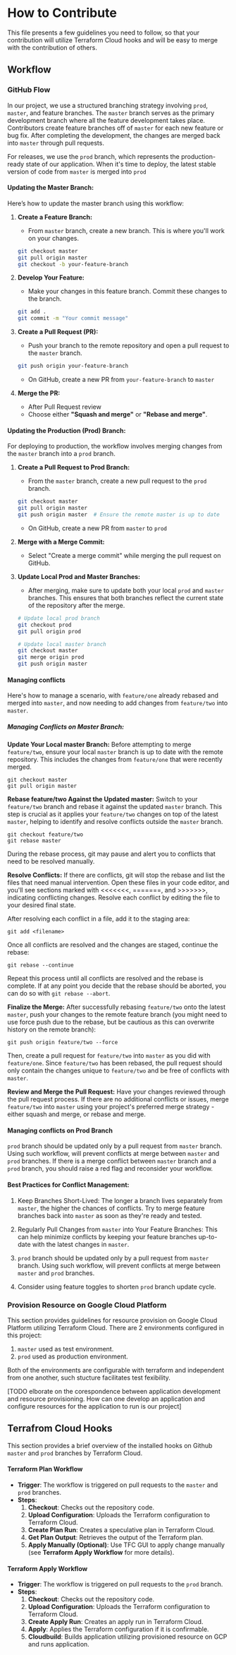 # How to Contribute

This file presents a few guidelines you need to follow, so that your contribution will utilize Terraform Cloud hooks and will be easy to merge with the contribution of others.

## Workflow
 ### GitHub Flow
 In our project, we use a structured branching strategy involving `prod`, `master`, and feature branches. The `master` branch serves as the primary development branch where all the feature development takes place. Contributors create feature branches off of `master` for each new feature or bug fix. After completing the development, the changes are merged back into `master` through pull requests.

For releases, we use the `prod` branch, which represents the production-ready state of our application. When it's time to deploy, the latest stable version of code from `master` is merged into `prod`


 #### Updating the Master Branch:

 Here’s how to update the master branch using this workflow:

 1. **Create a Feature Branch:**
    - From  `master` branch, create a new branch. This is where you'll work on your changes.
    ```bash
    git checkout master
    git pull origin master
    git checkout -b your-feature-branch
    ```

 2. **Develop Your Feature:**
    - Make your changes in this feature branch. Commit these changes to the branch.
    ```bash
    git add .
    git commit -m "Your commit message"
    ```

 3. **Create a Pull Request (PR):**
    - Push your branch to the remote repository and open a pull request to the `master` branch.
    ```bash
    git push origin your-feature-branch
    ```
    - On GitHub, create a new PR from `your-feature-branch` to `master` 

 4. **Merge the PR:**
    - After Pull Request review
    - Choose either **"Squash and merge"** or **"Rebase and merge"**.

 #### Updating the Production (Prod) Branch: 

 For deploying to production, the workflow involves merging changes from the `master` branch into a `prod` branch. 

 1. **Create a Pull Request to Prod Branch:** 
    - From the `master` branch, create a new pull request to the `prod` branch. 
    ```bash 
    git checkout master 
    git pull origin master 
    git push origin master  # Ensure the remote master is up to date 
    ``` 
    - On GitHub, create a new PR from `master` to `prod` 

 2. **Merge with a Merge Commit:** 
    - Select "Create a merge commit" while merging the pull request on GitHub.

 3. **Update Local Prod and Master Branches:** 
    - After merging, make sure to update both your local `prod` and `master` branches. This ensures that both branches reflect the current state of the repository after the merge. 
    ```bash 
    # Update local prod branch 
    git checkout prod 
    git pull origin prod 

    # Update local master branch 
    git checkout master 
    git merge origin prod 
    git push origin master 
    ``` 
#### Managing conflicts
Here's how to manage a scenario, with `feature/one` already rebased and merged into `master`, and now needing to add changes from `feature/two` into `master`.

##### Managing Conflicts on Master Branch:
**Update Your Local master Branch:**
Before attempting to merge `feature/two`, ensure your local `master` branch is up to date with the remote repository. This includes the changes from `feature/one` that were recently merged.

    git checkout master
    git pull origin master

**Rebase feature/two Against the Updated master:**
Switch to your `feature/two` branch and rebase it against the updated `master` branch. This step is crucial as it applies your `feature/two` changes on top of the latest `master`, helping to identify and resolve conflicts outside the `master` branch.

    git checkout feature/two
    git rebase master

During the rebase process, git may pause and alert you to conflicts that need to be resolved manually.

**Resolve Conflicts:**
If there are conflicts, git will stop the rebase and list the files that need manual intervention. Open these files in your code editor, and you'll see sections marked with <<<<<<<, =======, and >>>>>>>, indicating conflicting changes. Resolve each conflict by editing the file to your desired final state.

After resolving each conflict in a file, add it to the staging area:

    git add <filename>

Once all conflicts are resolved and the changes are staged, continue the rebase:

    git rebase --continue

Repeat this process until all conflicts are resolved and the rebase is complete. If at any point you decide that the rebase should be aborted, you can do so with `git rebase --abort`.

**Finalize the Merge:**
After successfully rebasing `feature/two` onto the latest `master`, push your changes to the remote feature branch (you might need to use force push due to the rebase, but be cautious as this can overwrite history on the remote branch):

    git push origin feature/two --force

Then, create a pull request for `feature/two` into `master` as you did with `feature/one`. Since `feature/two` has been rebased, the pull request should only contain the changes unique to `feature/two` and be free of conflicts with `master`.

**Review and Merge the Pull Request:**
Have your changes reviewed through the pull request process. If there are no additional conflicts or issues, merge `feature/two` into `master` using your project's preferred merge strategy - either squash and merge, or rebase and merge.

#### Managing conflicts on Prod Branch
`prod` branch should be updated only by a pull request from `master` branch. Using such workflow, will prevent conflicts at merge between `master` and `prod` branches.
If there is a merge conflict between `master` branch and a `prod` branch, you should raise a red flag and reconsider your workflow.


#### Best Practices for Conflict Management:
1. Keep Branches Short-Lived: The longer a branch lives separately from `master`, the higher the chances of conflicts. Try to merge feature branches back into `master` as soon as they're ready and tested.

2. Regularly Pull Changes from `master` into Your Feature Branches: This can help minimize conflicts by keeping your feature branches up-to-date with the latest changes in `master`.

3. `prod` branch should be updated only by a pull request from `master` branch. Using such workflow, will prevent conflicts at merge between `master` and `prod` branches.

4. Consider using feature toggles to shorten `prod` branch update cycle.

### Provision Resource on Google Cloud Platform
This section provides guidelines for resource provision on Google Cloud Platform utilizing Terraform Cloud. There are 2 environments configured in this project:
1.  `master` used as test environment.
2. `prod` used as production environment.

Both of the environments are configurable with terraform and independent from one another, such stucture facilitates test fexibility.

[TODO elborate on the corespondence between application development and resource provisioning. How can one develop an application and configure resources for the application to run is our project]


## Terrafrom Cloud Hooks
This section provides a brief overview of the installed hooks on Github `master` and `prod` branches by Terraform Cloud.

#### Terraform Plan Workflow
- **Trigger**: The workflow is triggered on pull requests to the `master` and `prod` branches.
- **Steps**:
  1. **Checkout**: Checks out the repository code.
  2. **Upload Configuration**: Uploads the Terraform configuration to Terraform Cloud.
  3. **Create Plan Run**: Creates a speculative plan in Terraform Cloud.
  4. **Get Plan Output**: Retrieves the output of the Terraform plan.
  5. **Apply Manually (Optional)**: Use TFC GUI to apply change manually (see **Terraform Apply Workflow** for more details).

#### Terraform Apply Workflow
- **Trigger**: The workflow is triggered on pull requests to the `prod` branch.
- **Steps**:
  1. **Checkout**: Checks out the repository code.
  2. **Upload Configuration**: Uploads the Terraform configuration to Terraform Cloud.
  3. **Create Apply Run**: Creates an apply run in Terraform Cloud.
  4. **Apply**: Applies the Terraform configuration if it is confirmable.
  5. **Cloudbuild**: Builds application utilizing provisioned resource on GCP and runs application.
